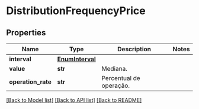 # DistributionFrequencyPrice

## Properties
Name | Type | Description | Notes
------------ | ------------- | ------------- | -------------
**interval** | [**EnumInterval**](EnumInterval.md) |  | 
**value** | **str** | Mediana. | 
**operation_rate** | **str** | Percentual de operação. | 

[[Back to Model list]](../README.md#documentation-for-models) [[Back to API list]](../README.md#documentation-for-api-endpoints) [[Back to README]](../README.md)

